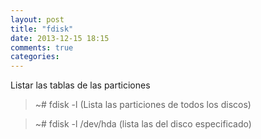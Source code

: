 ```yaml
---
layout: post
title: "fdisk"
date: 2013-12-15 18:15
comments: true
categories: 
---
```

Listar las tablas de las particiones

>~# fdisk -l                 (Lista las particiones de todos los discos)

>~# fdisk -l /dev/hda  (lista las del disco especificado)

